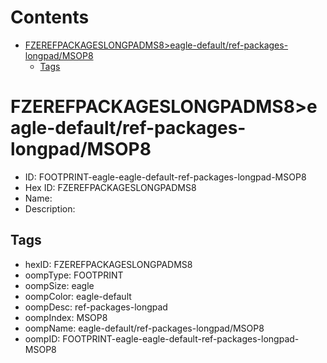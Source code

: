 



Contents
========

* [FZEREFPACKAGESLONGPADMS8>eagle-default/ref-packages-longpad/MSOP8](#fzerefpackageslongpadms8eagle-defaultref-packages-longpadmsop8)
	* [Tags](#tags)

# FZEREFPACKAGESLONGPADMS8>eagle-default/ref-packages-longpad/MSOP8

- ID: FOOTPRINT-eagle-eagle-default-ref-packages-longpad-MSOP8
- Hex ID: FZEREFPACKAGESLONGPADMS8
- Name: 
- Description: 

## Tags

- hexID: FZEREFPACKAGESLONGPADMS8
- oompType: FOOTPRINT
- oompSize: eagle
- oompColor: eagle-default
- oompDesc: ref-packages-longpad
- oompIndex: MSOP8
- oompName: eagle-default/ref-packages-longpad/MSOP8
- oompID: FOOTPRINT-eagle-eagle-default-ref-packages-longpad-MSOP8
